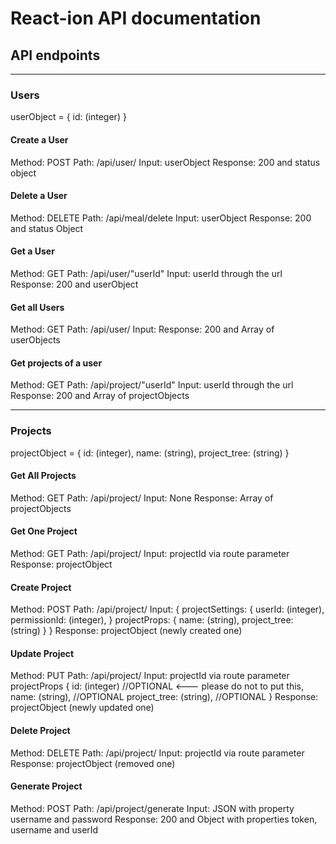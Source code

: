 # React-ion API documentation

## API endpoints
--------------------------------------------------------------

### Users

userObject = {
  id: (integer)
}

#### Create a User
Method: POST
Path: /api/user/
Input: userObject
Response: 200 and status object

#### Delete a User
Method: DELETE
Path: /api/meal/delete
Input: userObject
Response: 200 and status Object

#### Get a User
Method: GET
Path: /api/user/"userId"
Input: userId through the url
Response: 200 and userObject

#### Get all Users
Method: GET
Path: /api/user/
Input: 
Response: 200 and Array of userObjects

#### Get projects of a user
Method: GET
Path: /api/project/"userId"
Input: userId through the url
Response: 200 and Array of projectObjects


--------------------------------------------------------------

### Projects

projectObject = {
  id: (integer),
  name: (string),
  project_tree: (string)
}

#### Get All Projects
Method: GET
Path: /api/project/
Input: None
Response: Array of projectObjects


#### Get One Project
Method: GET
Path: /api/project/<projectId>
Input: projectId via route parameter
Response: projectObject


#### Create Project
Method: POST
Path: /api/project/
Input:
{
  projectSettings: {
    userId: (integer),
    permissionId: (integer),
  }
  projectProps: {
    name: (string),
    project_tree: (string)
  }
}
Response: projectObject (newly created one)


#### Update Project
Method: PUT
Path: /api/project/<projectId>
Input: projectId via route parameter
projectProps {
  id: (integer) //OPTIONAL <--- please do not to put this,
  name: (string), //OPTIONAL
  project_tree: (string), //OPTIONAL
}
Response: projectObject (newly updated one)


#### Delete Project
Method: DELETE
Path: /api/project/<projectId>
Input: projectId via route parameter
Response: projectObject (removed one)


#### Generate Project
Method: POST
Path: /api/project/generate
Input: JSON with property username and password
Response: 200 and Object with properties token, username and userId
